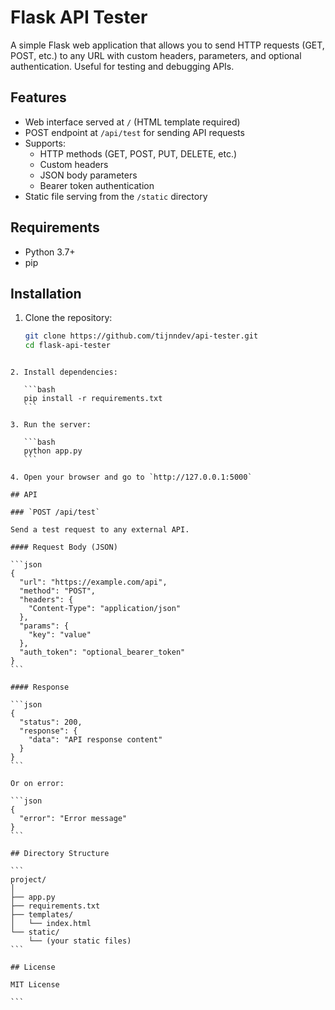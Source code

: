 # Flask API Tester

A simple Flask web application that allows you to send HTTP requests (GET, POST, etc.) to any URL with custom headers, parameters, and optional authentication. Useful for testing and debugging APIs.

## Features

- Web interface served at `/` (HTML template required)
- POST endpoint at `/api/test` for sending API requests
- Supports:
  - HTTP methods (GET, POST, PUT, DELETE, etc.)
  - Custom headers
  - JSON body parameters
  - Bearer token authentication
- Static file serving from the `/static` directory

## Requirements

- Python 3.7+
- pip

## Installation

1. Clone the repository:

   ```bash
   git clone https://github.com/tijnndev/api-tester.git
   cd flask-api-tester
````

2. Install dependencies:

   ```bash
   pip install -r requirements.txt
   ```

3. Run the server:

   ```bash
   python app.py
   ```

4. Open your browser and go to `http://127.0.0.1:5000`

## API

### `POST /api/test`

Send a test request to any external API.

#### Request Body (JSON)

```json
{
  "url": "https://example.com/api",
  "method": "POST",
  "headers": {
    "Content-Type": "application/json"
  },
  "params": {
    "key": "value"
  },
  "auth_token": "optional_bearer_token"
}
```

#### Response

```json
{
  "status": 200,
  "response": {
    "data": "API response content"
  }
}
```

Or on error:

```json
{
  "error": "Error message"
}
```

## Directory Structure

```
project/
│
├── app.py
├── requirements.txt
├── templates/
│   └── index.html
└── static/
    └── (your static files)
```

## License

MIT License

```